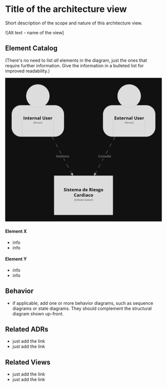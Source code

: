 # Title of the architecture view 
Short description of the scope and nature of this architecture view. 

![Alt text - name of the view]

## Element Catalog 
(There's no need to list *all* elements in the diagram, just the ones that require further information. Give the 
 information in a bulleted list for improved readability.)

![Getting Started](../diagrams/dark/structurizr-1-softwareSystem.png)

#### Element X
- info
- info

#### Element Y
- info
- info

## Behavior
- if applicable, add one or more behavior diagrams, such as sequence diagrams or state diagrams. They should complement 
the structural diagram shown up-front.
 
## Related ADRs 
- just add the link
- just add the link

## Related Views
- just add the link 
- just add the link